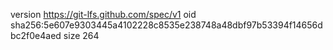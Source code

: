 version https://git-lfs.github.com/spec/v1
oid sha256:5e607e9303445a4102228c8535e238748a48dbf97b53394f14656dbc2f0e4aed
size 264
